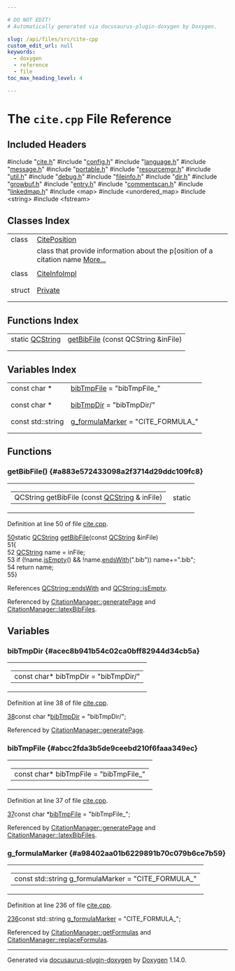 ```yaml
---

# DO NOT EDIT!
# Automatically generated via docusaurus-plugin-doxygen by Doxygen.

slug: /api/files/src/cite-cpp
custom_edit_url: null
keywords:
  - doxygen
  - reference
  - file
toc_max_heading_level: 4

---
```


<div class="doxyPage">

# The `cite.cpp` File Reference



## Included Headers

<div class="doxyIncludesList">#include "<a href="/web-doxygen/docs/api/files/src/cite-h">cite.h</a>"
#include "<a href="/web-doxygen/docs/api/files/src/config-h">config.h</a>"
#include "<a href="/web-doxygen/docs/api/files/src/language-h">language.h</a>"
#include "<a href="/web-doxygen/docs/api/files/src/message-h">message.h</a>"
#include "<a href="/web-doxygen/docs/api/files/src/portable-h">portable.h</a>"
#include "<a href="/web-doxygen/docs/api/files/src/resourcemgr-h">resourcemgr.h</a>"
#include "<a href="/web-doxygen/docs/api/files/src/util-h">util.h</a>"
#include "<a href="/web-doxygen/docs/api/files/src/debug-h">debug.h</a>"
#include "<a href="/web-doxygen/docs/api/files/src/fileinfo-h">fileinfo.h</a>"
#include "<a href="/web-doxygen/docs/api/files/src/dir-h">dir.h</a>"
#include "<a href="/web-doxygen/docs/api/files/src/growbuf-h">growbuf.h</a>"
#include "<a href="/web-doxygen/docs/api/files/src/entry-h">entry.h</a>"
#include "<a href="/web-doxygen/docs/api/files/src/commentscan-h">commentscan.h</a>"
#include "<a href="/web-doxygen/docs/api/files/src/linkedmap-h">linkedmap.h</a>"
#include &lt;map&gt;
#include &lt;unordered_map&gt;
#include &lt;string&gt;
#include &lt;fstream&gt;
</div>

## Classes Index

<table class="doxyMembersIndex">

<tr class="doxyMemberIndexItem">
<td class="doxyMemberIndexItemType" align="left" valign="top">class</td>
<td class="doxyMemberIndexItemName" align="left" valign="top"><a href="/web-doxygen/docs/api/classes/citeposition">CitePosition</a></td>
</tr>
<tr class="doxyMemberIndexDescription">
<td class="doxyMemberIndexDescriptionLeft"></td>
<td class="doxyMemberIndexDescriptionRight">
class that provide information about the p[osition of a citation name <a href="/web-doxygen/docs/api/classes/citeposition/#details">More...</a>
</td>
</tr>
<tr class="doxyMemberIndexSeparator">
<td class="doxyMemberIndexSeparator" colspan="2"></td>
</tr>

<tr class="doxyMemberIndexItem">
<td class="doxyMemberIndexItemType" align="left" valign="top">class</td>
<td class="doxyMemberIndexItemName" align="left" valign="top"><a href="/web-doxygen/docs/api/classes/citeinfoimpl">CiteInfoImpl</a></td>
</tr>
<tr class="doxyMemberIndexDescription">
<td class="doxyMemberIndexDescriptionLeft"></td>
<td class="doxyMemberIndexDescriptionRight">
</td>
</tr>
<tr class="doxyMemberIndexSeparator">
<td class="doxyMemberIndexSeparator" colspan="2"></td>
</tr>

<tr class="doxyMemberIndexItem">
<td class="doxyMemberIndexItemType" align="left" valign="top">struct</td>
<td class="doxyMemberIndexItemName" align="left" valign="top"><a href="/web-doxygen/docs/api/structs/citationmanager/private">Private</a></td>
</tr>
<tr class="doxyMemberIndexDescription">
<td class="doxyMemberIndexDescriptionLeft"></td>
<td class="doxyMemberIndexDescriptionRight">
</td>
</tr>
<tr class="doxyMemberIndexSeparator">
<td class="doxyMemberIndexSeparator" colspan="2"></td>
</tr>

</table>

## Functions Index

<table class="doxyMembersIndex">

<tr class="doxyMemberIndexItem">
<td class="doxyMemberIndexItemType" align="left" valign="top">static <a href="/web-doxygen/docs/api/classes/qcstring">QCString</a></td>
<td class="doxyMemberIndexItemName" align="left" valign="top"><a href="#a883e572433098a2f3714d29ddc109fc8">getBibFile</a> (const QCString &amp;inFile)</td>
</tr>
<tr class="doxyMemberIndexDescription">
<td class="doxyMemberIndexDescriptionLeft"></td>
<td class="doxyMemberIndexDescriptionRight">
</td>
</tr>
<tr class="doxyMemberIndexSeparator">
<td class="doxyMemberIndexSeparator" colspan="2"></td>
</tr>

</table>

## Variables Index

<table class="doxyMembersIndex">

<tr class="doxyMemberIndexItem">
<td class="doxyMemberIndexItemType" align="left" valign="top">const char *</td>
<td class="doxyMemberIndexItemName" align="left" valign="top"><a href="#abcc2fda3b5de9ceebd210f6faaa349ec">bibTmpFile</a> = "bibTmpFile_"</td>
</tr>
<tr class="doxyMemberIndexDescription">
<td class="doxyMemberIndexDescriptionLeft"></td>
<td class="doxyMemberIndexDescriptionRight">
</td>
</tr>
<tr class="doxyMemberIndexSeparator">
<td class="doxyMemberIndexSeparator" colspan="2"></td>
</tr>

<tr class="doxyMemberIndexItem">
<td class="doxyMemberIndexItemType" align="left" valign="top">const char *</td>
<td class="doxyMemberIndexItemName" align="left" valign="top"><a href="#acec8b941b54c02ca0bff82944d34cb5a">bibTmpDir</a> = "bibTmpDir/"</td>
</tr>
<tr class="doxyMemberIndexDescription">
<td class="doxyMemberIndexDescriptionLeft"></td>
<td class="doxyMemberIndexDescriptionRight">
</td>
</tr>
<tr class="doxyMemberIndexSeparator">
<td class="doxyMemberIndexSeparator" colspan="2"></td>
</tr>

<tr class="doxyMemberIndexItem">
<td class="doxyMemberIndexItemType" align="left" valign="top">const std::string</td>
<td class="doxyMemberIndexItemName" align="left" valign="top"><a href="#a98402aa01b6229891b70c079b6ce7b59">g_formulaMarker</a> = "CITE_FORMULA_"</td>
</tr>
<tr class="doxyMemberIndexDescription">
<td class="doxyMemberIndexDescriptionLeft"></td>
<td class="doxyMemberIndexDescriptionRight">
</td>
</tr>
<tr class="doxyMemberIndexSeparator">
<td class="doxyMemberIndexSeparator" colspan="2"></td>
</tr>

</table>


<div class="doxySectionDef">

## Functions

### getBibFile() {#a883e572433098a2f3714d29ddc109fc8}

<div class="doxyMemberItem">
<div class="doxyMemberProto">
<table class="doxyMemberLabels">
<tr class="doxyMemberLabels">
<td class="doxyMemberLabelsLeft">
<table class="doxyMemberName">
<tr>
<td class="doxyMemberName">QCString getBibFile (const <a href="/web-doxygen/docs/api/classes/qcstring">QCString</a> &amp; inFile)</td>
</tr>
</table>
</td>
<td class="doxyMemberLabelsRight">
<span class="doxyMemberLabels">
<span class="doxyMemberLabel static">static</span>
</span>
</td>
</tr>
</table>
</div>
<div class="doxyMemberDoc">



Definition at line 50 of file <a href="/web-doxygen/docs/api/files/src/cite-cpp">cite.cpp</a>.

<div class="doxyProgramListing">

<div class="doxyCodeLine"><span class="doxyLineNumber"><a href="#a883e572433098a2f3714d29ddc109fc8">50</a></span><span class="doxyLineContent"><span class="doxyHighlightKeyword">static</span><span class="doxyHighlight"> <a href="/web-doxygen/docs/api/classes/qcstring">QCString</a> <a href="#a883e572433098a2f3714d29ddc109fc8">getBibFile</a>(</span><span class="doxyHighlightKeyword">const</span><span class="doxyHighlight"> <a href="/web-doxygen/docs/api/classes/qcstring">QCString</a> &amp;inFile)</span></span></div>
<div class="doxyCodeLine"><span class="doxyLineNumber">51</span><span class="doxyLineContent"><span class="doxyHighlight">{</span></span></div>
<div class="doxyCodeLine"><span class="doxyLineNumber">52</span><span class="doxyLineContent"><span class="doxyHighlight">  <a href="/web-doxygen/docs/api/classes/qcstring">QCString</a> name = inFile;</span></span></div>
<div class="doxyCodeLine"><span class="doxyLineNumber">53</span><span class="doxyLineContent"><span class="doxyHighlight">  </span><span class="doxyHighlightKeywordFlow">if</span><span class="doxyHighlight"> (!name.<a href="/web-doxygen/docs/api/classes/qcstring/#a621c4090d69ad7d05ef8e5234376c3d8">isEmpty</a>() &amp;&amp; !name.<a href="/web-doxygen/docs/api/classes/qcstring/#a419394d9b5a9a18d4465ce4017f646d0">endsWith</a>(</span><span class="doxyHighlightStringLiteral">".bib"</span><span class="doxyHighlight">)) name+=</span><span class="doxyHighlightStringLiteral">".bib"</span><span class="doxyHighlight">;</span></span></div>
<div class="doxyCodeLine"><span class="doxyLineNumber">54</span><span class="doxyLineContent"><span class="doxyHighlight">  </span><span class="doxyHighlightKeywordFlow">return</span><span class="doxyHighlight"> name;</span></span></div>
<div class="doxyCodeLine"><span class="doxyLineNumber">55</span><span class="doxyLineContent"><span class="doxyHighlight">}</span></span></div>

</div>


References <a href="/web-doxygen/docs/api/classes/qcstring/#a419394d9b5a9a18d4465ce4017f646d0">QCString::endsWith</a> and <a href="/web-doxygen/docs/api/classes/qcstring/#a621c4090d69ad7d05ef8e5234376c3d8">QCString::isEmpty</a>.

Referenced by <a href="/web-doxygen/docs/api/classes/citationmanager/#aeea4b3347215e1eb97b639c96a1dcadd">CitationManager::generatePage</a> and <a href="/web-doxygen/docs/api/classes/citationmanager/#a37a4055f986c73a8de48cd5d19bdd2dc">CitationManager::latexBibFiles</a>.
</div>
</div>

</div>

<div class="doxySectionDef">

## Variables

### bibTmpDir {#acec8b941b54c02ca0bff82944d34cb5a}

<div class="doxyMemberItem">
<div class="doxyMemberProto">
<table class="doxyMemberLabels">
<tr class="doxyMemberLabels">
<td class="doxyMemberLabelsLeft">
<table class="doxyMemberName">
<tr>
<td class="doxyMemberName">const char* bibTmpDir = "bibTmpDir/"</td>
</tr>
</table>
</td>
</tr>
</table>
</div>
<div class="doxyMemberDoc">



Definition at line 38 of file <a href="/web-doxygen/docs/api/files/src/cite-cpp">cite.cpp</a>.

<div class="doxyProgramListing">

<div class="doxyCodeLine"><span class="doxyLineNumber"><a href="#acec8b941b54c02ca0bff82944d34cb5a">38</a></span><span class="doxyLineContent"><span class="doxyHighlightKeyword">const</span><span class="doxyHighlight"> </span><span class="doxyHighlightKeywordType">char</span><span class="doxyHighlight"> *<a href="#acec8b941b54c02ca0bff82944d34cb5a">bibTmpDir</a>  = </span><span class="doxyHighlightStringLiteral">"bibTmpDir/"</span><span class="doxyHighlight">;</span></span></div>

</div>


Referenced by <a href="/web-doxygen/docs/api/classes/citationmanager/#aeea4b3347215e1eb97b639c96a1dcadd">CitationManager::generatePage</a>.
</div>
</div>

### bibTmpFile {#abcc2fda3b5de9ceebd210f6faaa349ec}

<div class="doxyMemberItem">
<div class="doxyMemberProto">
<table class="doxyMemberLabels">
<tr class="doxyMemberLabels">
<td class="doxyMemberLabelsLeft">
<table class="doxyMemberName">
<tr>
<td class="doxyMemberName">const char* bibTmpFile = "bibTmpFile_"</td>
</tr>
</table>
</td>
</tr>
</table>
</div>
<div class="doxyMemberDoc">



Definition at line 37 of file <a href="/web-doxygen/docs/api/files/src/cite-cpp">cite.cpp</a>.

<div class="doxyProgramListing">

<div class="doxyCodeLine"><span class="doxyLineNumber"><a href="#abcc2fda3b5de9ceebd210f6faaa349ec">37</a></span><span class="doxyLineContent"><span class="doxyHighlightKeyword">const</span><span class="doxyHighlight"> </span><span class="doxyHighlightKeywordType">char</span><span class="doxyHighlight"> *<a href="#abcc2fda3b5de9ceebd210f6faaa349ec">bibTmpFile</a> = </span><span class="doxyHighlightStringLiteral">"bibTmpFile_"</span><span class="doxyHighlight">;</span></span></div>

</div>


Referenced by <a href="/web-doxygen/docs/api/classes/citationmanager/#aeea4b3347215e1eb97b639c96a1dcadd">CitationManager::generatePage</a> and <a href="/web-doxygen/docs/api/classes/citationmanager/#a37a4055f986c73a8de48cd5d19bdd2dc">CitationManager::latexBibFiles</a>.
</div>
</div>

### g\_formulaMarker {#a98402aa01b6229891b70c079b6ce7b59}

<div class="doxyMemberItem">
<div class="doxyMemberProto">
<table class="doxyMemberLabels">
<tr class="doxyMemberLabels">
<td class="doxyMemberLabelsLeft">
<table class="doxyMemberName">
<tr>
<td class="doxyMemberName">const std::string g_formulaMarker = "CITE_FORMULA_"</td>
</tr>
</table>
</td>
</tr>
</table>
</div>
<div class="doxyMemberDoc">



Definition at line 236 of file <a href="/web-doxygen/docs/api/files/src/cite-cpp">cite.cpp</a>.

<div class="doxyProgramListing">

<div class="doxyCodeLine"><span class="doxyLineNumber"><a href="#a98402aa01b6229891b70c079b6ce7b59">236</a></span><span class="doxyLineContent"><span class="doxyHighlightKeyword">const</span><span class="doxyHighlight"> std::string <a href="#a98402aa01b6229891b70c079b6ce7b59">g_formulaMarker</a> = </span><span class="doxyHighlightStringLiteral">"CITE_FORMULA_"</span><span class="doxyHighlight">;</span></span></div>

</div>


Referenced by <a href="/web-doxygen/docs/api/classes/citationmanager/#af1366ac568f1a1620961826edd2e88e7">CitationManager::getFormulas</a> and <a href="/web-doxygen/docs/api/classes/citationmanager/#a5f5bce72519f9278f849a2c4cf936393">CitationManager::replaceFormulas</a>.
</div>
</div>

</div>

<hr/>

<p class="doxyGeneratedBy">Generated via <a href="https://github.com/xpack/docusaurus-plugin-doxygen">docusaurus-plugin-doxygen</a> by <a href="https://www.doxygen.nl">Doxygen</a> 1.14.0.</p>

</div>
